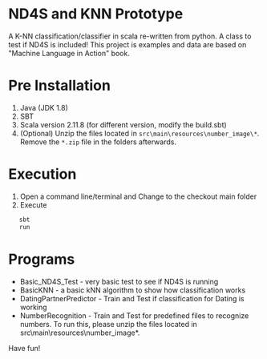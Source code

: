 # ND4S and KNN Prototype
A K-NN classification/classifier in scala re-written from python.
A class to test if ND4S is included!
This project is examples and data are based on "Machine Language in Action" book.

Pre Installation
=======
1. Java (JDK 1.8)
2. SBT
3. Scala version 2.11.8 (for different version, modify the build.sbt)
4. (Optional) Unzip the files located in `src\main\resources\number_image\*`. Remove the `*.zip` file in the folders afterwards.

Execution
=======
1. Open a command line/terminal and Change to the checkout main folder
2. Execute
```bash
   sbt
   run
```

Programs
=======
 - Basic_ND4S_Test  - very basic test to see if ND4S is running
 - BasicKNN - a basic kNN algorithm to show how classification works
 - DatingPartnerPredictor - Train and Test if classification for Dating is working
 - NumberRecognition - Train and Test for predefined files to recognize numbers. To run this, please unzip the files located in src\main\resources\number_image\*. 

Have fun!
